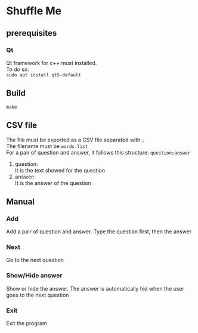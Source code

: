 # Shuffle Me

## prerequisites

### Qt

Qt framework for c++ must installed.  
To do so:  
`sudo apt install qt5-default`

## Build

`make`

## CSV file 

The file must be exported as a CSV file separated with `;`  
The filename must be `words.list`  
For a pair of question and answer, it follows this structure: `question;answer`  
1) question:  
    It is the text showed for the question  
2) answer:  
    It is the answer of the question  

## Manual

### Add
Add a pair of question and answer. Type the question first, then the answer

### Next
Go to the next question

### Show/Hide answer
Show or hide the answer. The answer is automatically hid when the user goes to the next question

### Exit
Exit the program
